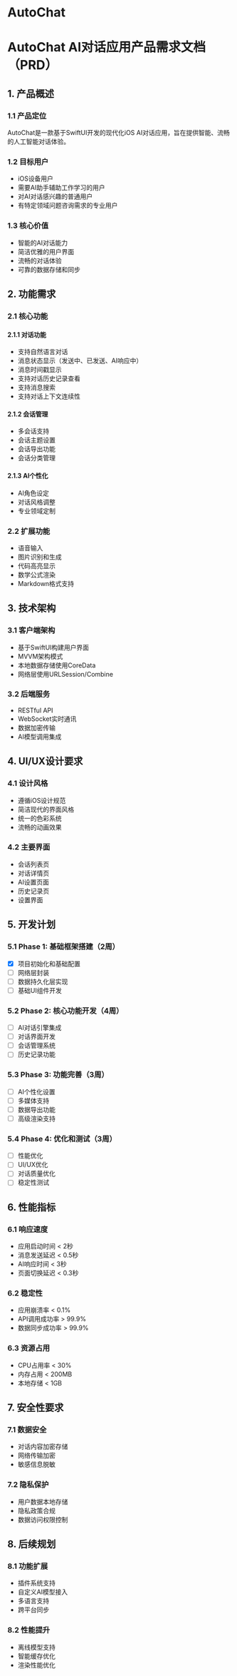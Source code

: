 # AutoChat
# AutoChat AI对话应用产品需求文档（PRD）

## 1. 产品概述

### 1.1 产品定位
AutoChat是一款基于SwiftUI开发的现代化iOS AI对话应用，旨在提供智能、流畅的人工智能对话体验。

### 1.2 目标用户
- iOS设备用户
- 需要AI助手辅助工作学习的用户
- 对AI对话感兴趣的普通用户
- 有特定领域问题咨询需求的专业用户

### 1.3 核心价值
- 智能的AI对话能力
- 简洁优雅的用户界面
- 流畅的对话体验
- 可靠的数据存储和同步

## 2. 功能需求

### 2.1 核心功能

#### 2.1.1 对话功能
- 支持自然语言对话
- 消息状态显示（发送中、已发送、AI响应中）
- 消息时间戳显示
- 支持对话历史记录查看
- 支持消息搜索
- 支持对话上下文连续性

#### 2.1.2 会话管理
- 多会话支持
- 会话主题设置
- 会话导出功能
- 会话分类管理

#### 2.1.3 AI个性化
- AI角色设定
- 对话风格调整
- 专业领域定制

### 2.2 扩展功能
- 语音输入
- 图片识别和生成
- 代码高亮显示
- 数学公式渲染
- Markdown格式支持

## 3. 技术架构

### 3.1 客户端架构
- 基于SwiftUI构建用户界面
- MVVM架构模式
- 本地数据存储使用CoreData
- 网络层使用URLSession/Combine

### 3.2 后端服务
- RESTful API
- WebSocket实时通讯
- 数据加密传输
- AI模型调用集成

## 4. UI/UX设计要求

### 4.1 设计风格
- 遵循iOS设计规范
- 简洁现代的界面风格
- 统一的色彩系统
- 流畅的动画效果

### 4.2 主要界面
- 会话列表页
- 对话详情页
- AI设置页面
- 历史记录页
- 设置界面

## 5. 开发计划

### 5.1 Phase 1: 基础框架搭建（2周）
- [x] 项目初始化和基础配置
- [ ] 网络层封装
- [ ] 数据持久化层实现
- [ ] 基础UI组件开发

### 5.2 Phase 2: 核心功能开发（4周）
- [ ] AI对话引擎集成
- [ ] 对话界面开发
- [ ] 会话管理系统
- [ ] 历史记录功能

### 5.3 Phase 3: 功能完善（3周）
- [ ] AI个性化设置
- [ ] 多媒体支持
- [ ] 数据导出功能
- [ ] 高级渲染支持

### 5.4 Phase 4: 优化和测试（3周）
- [ ] 性能优化
- [ ] UI/UX优化
- [ ] 对话质量优化
- [ ] 稳定性测试

## 6. 性能指标

### 6.1 响应速度
- 应用启动时间 < 2秒
- 消息发送延迟 < 0.5秒
- AI响应时间 < 3秒
- 页面切换延迟 < 0.3秒

### 6.2 稳定性
- 应用崩溃率 < 0.1%
- API调用成功率 > 99.9%
- 数据同步成功率 > 99.9%

### 6.3 资源占用
- CPU占用率 < 30%
- 内存占用 < 200MB
- 本地存储 < 1GB

## 7. 安全性要求

### 7.1 数据安全
- 对话内容加密存储
- 网络传输加密
- 敏感信息脱敏

### 7.2 隐私保护
- 用户数据本地存储
- 隐私政策合规
- 数据访问权限控制

## 8. 后续规划

### 8.1 功能扩展
- 插件系统支持
- 自定义AI模型接入
- 多语言支持
- 跨平台同步

### 8.2 性能提升
- 离线模型支持
- 智能缓存优化
- 渲染性能优化
